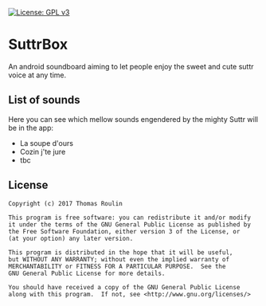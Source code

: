 [![License: GPL v3](https://img.shields.io/badge/License-GPL%20v3-blue.svg)](http://www.gnu.org/licenses/gpl-3.0)

# SuttrBox
An android soundboard aiming to let people enjoy the sweet and cute suttr voice at any time.

## List of sounds
Here you can see which mellow sounds engendered by the mighty Suttr will be in the app:

* La soupe d'ours
* Cozin j'te jure
* tbc

## License

```
Copyright (c) 2017 Thomas Roulin

This program is free software: you can redistribute it and/or modify
it under the terms of the GNU General Public License as published by
the Free Software Foundation, either version 3 of the License, or
(at your option) any later version.

This program is distributed in the hope that it will be useful,
but WITHOUT ANY WARRANTY; without even the implied warranty of
MERCHANTABILITY or FITNESS FOR A PARTICULAR PURPOSE.  See the
GNU General Public License for more details.

You should have received a copy of the GNU General Public License
along with this program.  If not, see <http://www.gnu.org/licenses/>
```
